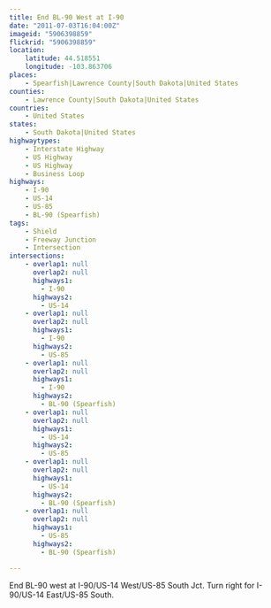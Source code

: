 ```yaml
---
title: End BL-90 West at I-90
date: "2011-07-03T16:04:00Z"
imageid: "5906398859"
flickrid: "5906398859"
location:
    latitude: 44.518551
    longitude: -103.863706
places:
    - Spearfish|Lawrence County|South Dakota|United States
counties:
    - Lawrence County|South Dakota|United States
countries:
    - United States
states:
    - South Dakota|United States
highwaytypes:
    - Interstate Highway
    - US Highway
    - US Highway
    - Business Loop
highways:
    - I-90
    - US-14
    - US-85
    - BL-90 (Spearfish)
tags:
    - Shield
    - Freeway Junction
    - Intersection
intersections:
    - overlap1: null
      overlap2: null
      highways1:
        - I-90
      highways2:
        - US-14
    - overlap1: null
      overlap2: null
      highways1:
        - I-90
      highways2:
        - US-85
    - overlap1: null
      overlap2: null
      highways1:
        - I-90
      highways2:
        - BL-90 (Spearfish)
    - overlap1: null
      overlap2: null
      highways1:
        - US-14
      highways2:
        - US-85
    - overlap1: null
      overlap2: null
      highways1:
        - US-14
      highways2:
        - BL-90 (Spearfish)
    - overlap1: null
      overlap2: null
      highways1:
        - US-85
      highways2:
        - BL-90 (Spearfish)

---
```

End BL-90 west at I-90/US-14 West/US-85 South Jct.  Turn right for I-90/US-14 East/US-85 South.